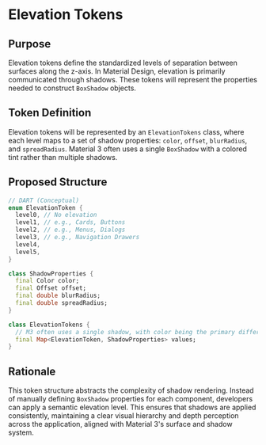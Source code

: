 # Elevation Tokens

## Purpose

Elevation tokens define the standardized levels of separation between surfaces along the z-axis. In Material Design, elevation is primarily communicated through shadows. These tokens will represent the properties needed to construct `BoxShadow` objects.

## Token Definition

Elevation tokens will be represented by an `ElevationTokens` class, where each level maps to a set of shadow properties: `color`, `offset`, `blurRadius`, and `spreadRadius`. Material 3 often uses a single `BoxShadow` with a colored tint rather than multiple shadows.

## Proposed Structure

```dart
// DART (Conceptual)
enum ElevationToken {
  level0, // No elevation
  level1, // e.g., Cards, Buttons
  level2, // e.g., Menus, Dialogs
  level3, // e.g., Navigation Drawers
  level4,
  level5,
}

class ShadowProperties {
  final Color color;
  final Offset offset;
  final double blurRadius;
  final double spreadRadius;
}

class ElevationTokens {
  // M3 often uses a single shadow, with color being the primary differentiator.
  final Map<ElevationToken, ShadowProperties> values;
}
```

## Rationale

This token structure abstracts the complexity of shadow rendering. Instead of manually defining `BoxShadow` properties for each component, developers can apply a semantic elevation level. This ensures that shadows are applied consistently, maintaining a clear visual hierarchy and depth perception across the application, aligned with Material 3's surface and shadow system.
